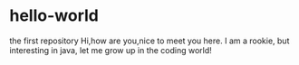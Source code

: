 # hello-world
the first repository
Hi,how are you,nice to meet you here.
I am a rookie, but interesting in java,
let me grow up in the coding world!
